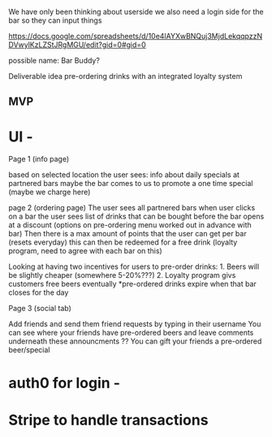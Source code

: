 We have only been thinking about userside we also need a login side for the bar so they can input things  

https://docs.google.com/spreadsheets/d/10e4lAYXwBNQuj3MjdLekqqpzzNDVwylKzLZStJRgMGU/edit?gid=0#gid=0

possible name: Bar Buddy?

Deliverable idea pre-ordering drinks with an integrated loyalty system 

## MVP

# UI - 

Page 1 (info page) 

based on selected location the user sees:
info about daily specials at partnered bars 
maybe the bar comes to us to promote a one time special (maybe we charge here)

page 2 (ordering page)
The user sees all partnered bars 
when user clicks on a bar the user sees list of drinks that can be bought before the bar opens at a discount (options on pre-ordering menu worked out in advance with bar)
Then there is a max amount of points that the user can get per bar (resets everyday) this can then be redeemed for a free drink (loyalty program, need to agree with each bar on this)

Looking at having two incentives for users to pre-order drinks: 1. Beers will be slightly cheaper (somewhere 5-20%???) 2. Loyalty program givs customers free beers eventually
*pre-ordered drinks expire when that bar closes for the day

Page 3 (social tab)

Add friends and send them friend requests by typing in their username
You can see where your friends have pre-ordered beers and leave comments underneath these announcments ??
You can gift your friends a pre-ordered beer/special 

# auth0 for login -

# Stripe to handle transactions


